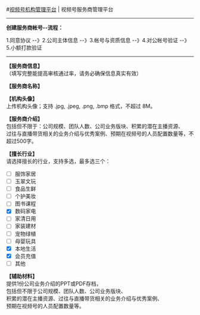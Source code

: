 #<a href="https://channels.weixin.qq.com/mcn/">视频号机构管理平台</a>  | 视频号服务商管理平台

---------------------------------------------------------------------------------------------------

<B>创建服务商帐号--流程：</B><br>

1.同意协议 --》2.公司主体信息  --》3.帐号与资质信息  --》4.对公帐号验证  --》5.小额打款验证

---------------------------------------------------------------------------------------------------

<B>【服务商信息】</B><br>
（填写完整能提高审核通过率，请务必确保信息真实有效）

<B>【服务商名称】</B><br>

<B>【机构头像】</B><br>
上传机构头像；支持 .jpg, .jpeg, .png, .bmp 格式，不超过 8M。

<B>【服务商介绍】</B><br>
包括但不限于：公司规模、团队人数、公司业务版块、积累的潜在主播资源、<br>
过往与直播带货相关的业务介绍与优秀案例、预期在视频号的人员配置数量等，不超过500字。

<B>【擅长行业】</B><br>
请选择擅长的行业，支持多选，最多选三个：<br>
+ [ ] 服饰家居 &#x2002;
+ [ ] 玉翠文玩 &#x2002;
+ [ ] 食品生鲜 &#x2002;
+ [ ] 个护美妆 &#x2002;
+ [ ] 图书课程 &#x2002;
+ [x] 数码家电 &#x2002;
+ [ ] 家清日用 &#x2002;
+ [ ] 家装建材 &#x2002;
+ [ ] 宠物绿植 &#x2002;
+ [ ] 母婴玩具 &#x2002;
+ [x] 本地生活 &#x2002;
+ [x] 会员充值 &#x2002;
+ [ ] 其他 &#x2002;

<B>【辅助材料】</B><br>
提供1份公司业务介绍的PPT或PDF存档，<br>
包括但不限于公司规模、团队人数、公司业务版块、<br>
积累的潜在主播资源、过往与直播带货相关的业务介绍与优秀案例、<br>
预期在视频号的人员配置数量等。


